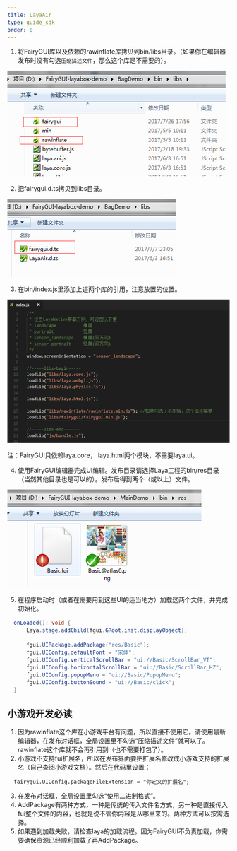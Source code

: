 ```yaml
---
title: LayaAir
type: guide_sdk
order: 0
---
```


1. 将FairyGUI库以及依赖的rawinflate库拷贝到bin/libs目录。（如果你在编辑器发布时没有勾选`压缩描述文件`，那么这个库是不需要的）。

  ![](../../images/20170809155135.png)

2. 把fairygui.d.ts拷贝到libs目录。

  ![](../../images/20170809155742.png)

3. 在bin/index.js里添加上述两个库的引用，注意放置的位置。

  ![](../../images/20181117114842.png)

  注：FairyGUI只依赖laya.core， laya.html两个模块，不需要laya.ui。

4. 使用FairyGUI编辑器完成UI编辑。发布目录请选择Laya工程的bin/res目录（当然其他目录也是可以的）。发布后得到两个（或以上）文件。

  ![](../../images/20170809160159.png)

5. 在程序启动时（或者在需要用到这些UI的适当地方）加载这两个文件，并完成初始化。

  ```csharp
    onLoaded(): void {
        Laya.stage.addChild(fgui.GRoot.inst.displayObject);
        
        fgui.UIPackage.addPackage("res/Basic");
        fgui.UIConfig.defaultFont = "宋体";
        fgui.UIConfig.verticalScrollBar = "ui://Basic/ScrollBar_VT";
        fgui.UIConfig.horizontalScrollBar = "ui://Basic/ScrollBar_HZ";
        fgui.UIConfig.popupMenu = "ui://Basic/PopupMenu";
        fgui.UIConfig.buttonSound = "ui://Basic/click";
    }
  ```

## 小游戏开发必读

1. 因为rawinflate这个库在小游戏平台有问题，所以直接不使用它。请使用最新编辑器，在发布对话框，全局设置里不勾选“压缩描述文件”就可以了。rawinflate这个库就不会再引用到（也不需要打包了）。
2. 小游戏不支持fui扩展名，所以在发布界面要把扩展名修改成小游戏支持的扩展名（自己查阅小游戏文档）。然后在代码里设置：
  ```
    fairygui.UIConfig.packageFileExtension = "你定义的扩展名";
  ```
3. 在发布对话框，全局设置里勾选“使用二进制格式”。
4. AddPackage有两种方式，一种是传统的传入文件名方式，另一种是直接传入fui整个文件的内容，也就是说不管你内容是从哪里来的。两种方式可以按需选择。
5. 如果遇到加载失败，请检查laya的加载流程。因为FairyGUI不负责加载，你需要确保资源已经顺利加载了再AddPackage。
